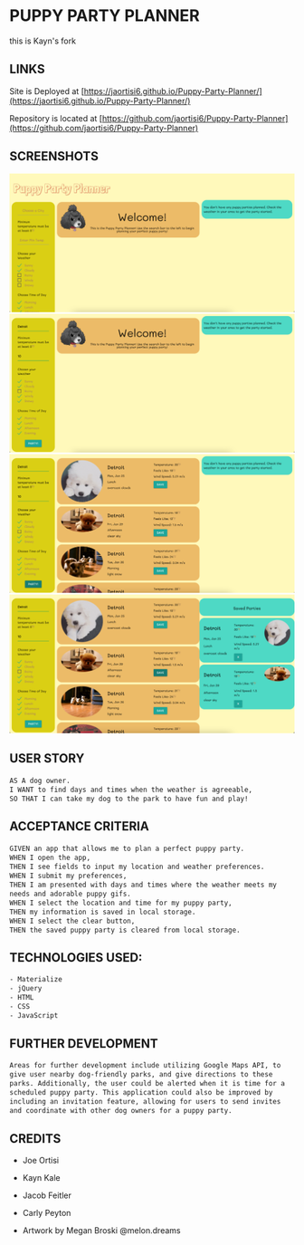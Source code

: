 # PUPPY PARTY PLANNER

this is Kayn's fork

## LINKS

Site is Deployed at [https://jaortisi6.github.io/Puppy-Party-Planner/](https://jaortisi6.github.io/Puppy-Party-Planner/)

Repository is located at [https://github.com/jaortisi6/Puppy-Party-Planner](https://github.com/jaortisi6/Puppy-Party-Planner)

## SCREENSHOTS

<img src = "assets/Screenshots/Screen Shot 2021-01-25 at 6.20.49 PM.png">
<img src = "assets/Screenshots/Screen Shot 2021-01-25 at 6.21.57 PM.png">
<img src = "assets/Screenshots/Screen Shot 2021-01-25 at 6.22.08 PM.png">
<img src = "assets/Screenshots/Screen Shot 2021-01-25 at 6.22.17 PM.png">

## USER STORY

```
AS A dog owner.
I WANT to find days and times when the weather is agreeable,
SO THAT I can take my dog to the park to have fun and play!
```

## ACCEPTANCE CRITERIA

```
GIVEN an app that allows me to plan a perfect puppy party.
WHEN I open the app,
THEN I see fields to input my location and weather preferences.
WHEN I submit my preferences,
THEN I am presented with days and times where the weather meets my needs and adorable puppy gifs.
WHEN I select the location and time for my puppy party,
THEN my information is saved in local storage.
WHEN I select the clear button,
THEN the saved puppy party is cleared from local storage.
```

## TECHNOLOGIES USED:

```
- Materialize
- jQuery
- HTML
- CSS
- JavaScript
```

## FURTHER DEVELOPMENT

```
Areas for further development include utilizing Google Maps API, to give user nearby dog-friendly parks, and give directions to these parks. Additionally, the user could be alerted when it is time for a scheduled puppy party. This application could also be improved by including an invitation feature, allowing for users to send invites and coordinate with other dog owners for a puppy party.
```

## CREDITS

- Joe Ortisi
- Kayn Kale
- Jacob Feitler
- Carly Peyton

- Artwork by Megan Broski @melon.dreams

